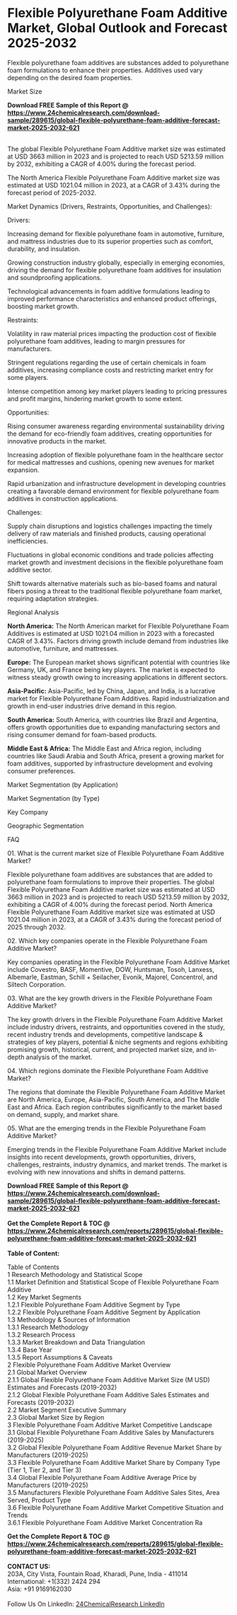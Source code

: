 <h1>Flexible Polyurethane Foam Additive Market, Global Outlook and Forecast 2025-2032</h1><p>Flexible polyurethane foam additives are substances added to polyurethane foam formulations to enhance their properties. Additives used vary depending on the desired foam properties.</p><p>
</p><p>
Market Size</p><div><b>Download FREE Sample of this Report @ 
            <a href="https://www.24chemicalresearch.com/download-sample/289615/global-flexible-polyurethane-foam-additive-forecast-market-2025-2032-621">
            https://www.24chemicalresearch.com/download-sample/289615/global-flexible-polyurethane-foam-additive-forecast-market-2025-2032-621</a></b></div><br><p>
</p><p>The global Flexible Polyurethane Foam Additive market size was estimated at USD 3663 million in 2023 and is projected to reach USD 5213.59 million by 2032, exhibiting a CAGR of 4.00% during the forecast period.</p><p>
</p><p>The North America Flexible Polyurethane Foam Additive market size was estimated at USD 1021.04 million in 2023, at a CAGR of 3.43% during the forecast period of 2025-2032.</p><p>
Market Dynamics (Drivers, Restraints, Opportunities, and Challenges):</p><p>
Drivers:</p><p>
</p><p>Increasing demand for flexible polyurethane foam in automotive, furniture, and mattress industries due to its superior properties such as comfort, durability, and insulation.</p><p>Growing construction industry globally, especially in emerging economies, driving the demand for flexible polyurethane foam additives for insulation and soundproofing applications.</p><p>Technological advancements in foam additive formulations leading to improved performance characteristics and enhanced product offerings, boosting market growth.</p><p>
Restraints:</p><p>
</p><p>Volatility in raw material prices impacting the production cost of flexible polyurethane foam additives, leading to margin pressures for manufacturers.</p><p>Stringent regulations regarding the use of certain chemicals in foam additives, increasing compliance costs and restricting market entry for some players.</p><p>Intense competition among key market players leading to pricing pressures and profit margins, hindering market growth to some extent.</p><p>
Opportunities:</p><p>
</p><p>Rising consumer awareness regarding environmental sustainability driving the demand for eco-friendly foam additives, creating opportunities for innovative products in the market.</p><p>Increasing adoption of flexible polyurethane foam in the healthcare sector for medical mattresses and cushions, opening new avenues for market expansion.</p><p>Rapid urbanization and infrastructure development in developing countries creating a favorable demand environment for flexible polyurethane foam additives in construction applications.</p><p>
Challenges:</p><p>
</p><p>Supply chain disruptions and logistics challenges impacting the timely delivery of raw materials and finished products, causing operational inefficiencies.</p><p>Fluctuations in global economic conditions and trade policies affecting market growth and investment decisions in the flexible polyurethane foam additive sector.</p><p>Shift towards alternative materials such as bio-based foams and natural fibers posing a threat to the traditional flexible polyurethane foam market, requiring adaptation strategies.</p><p>
Regional Analysis</p><p>
</p><p><strong>North America:</strong> The North American market for Flexible Polyurethane Foam Additives is estimated at USD 1021.04 million in 2023 with a forecasted CAGR of 3.43%. Factors driving growth include demand from industries like automotive, furniture, and mattresses.</p><p>
</p><p><strong>Europe:</strong> The European market shows significant potential with countries like Germany, UK, and France being key players. The market is expected to witness steady growth owing to increasing applications in different sectors.</p><p>
</p><p><strong>Asia-Pacific:</strong> Asia-Pacific, led by China, Japan, and India, is a lucrative market for Flexible Polyurethane Foam Additives. Rapid industrialization and growth in end-user industries drive demand in this region.</p><p>
</p><p><strong>South America:</strong> South America, with countries like Brazil and Argentina, offers growth opportunities due to expanding manufacturing sectors and rising consumer demand for foam-based products.</p><p>
</p><p><strong>Middle East &amp; Africa:</strong> The Middle East and Africa region, including countries like Saudi Arabia and South Africa, present a growing market for foam additives, supported by infrastructure development and evolving consumer preferences.</p><p>
Market Segmentation (by Application)</p><p>
</p><p>
Market Segmentation (by Type)</p><p>
</p><p>
Key Company</p><p>
</p><p>
Geographic Segmentation</p><p>
</p><p>
FAQ </p><p>
01. What is the current market size of Flexible Polyurethane Foam Additive Market?</p><p>
</p><p>Flexible polyurethane foam additives are substances that are added to polyurethane foam formulations to improve their properties. The global Flexible Polyurethane Foam Additive market size was estimated at USD 3663 million in 2023 and is projected to reach USD 5213.59 million by 2032, exhibiting a CAGR of 4.00% during the forecast period. North America Flexible Polyurethane Foam Additive market size was estimated at USD 1021.04 million in 2023, at a CAGR of 3.43% during the forecast period of 2025 through 2032.</p><p>
02. Which key companies operate in the Flexible Polyurethane Foam Additive Market?</p><p>
</p><p>Key companies operating in the Flexible Polyurethane Foam Additive Market include Covestro, BASF, Momentive, DOW, Huntsman, Tosoh, Lanxess, Albemarle, Eastman, Schill + Seilacher, Evonik, Majorel, Concentrol, and Siltech Corporation.</p><p>
03. What are the key growth drivers in the Flexible Polyurethane Foam Additive Market?</p><p>
</p><p>The key growth drivers in the Flexible Polyurethane Foam Additive Market include industry drivers, restraints, and opportunities covered in the study, recent industry trends and developments, competitive landscape &amp; strategies of key players, potential &amp; niche segments and regions exhibiting promising growth, historical, current, and projected market size, and in-depth analysis of the market.</p><p>
04. Which regions dominate the Flexible Polyurethane Foam Additive Market?</p><p>
</p><p>The regions that dominate the Flexible Polyurethane Foam Additive Market are North America, Europe, Asia-Pacific, South America, and The Middle East and Africa. Each region contributes significantly to the market based on demand, supply, and market share.</p><p>
05. What are the emerging trends in the Flexible Polyurethane Foam Additive Market?</p><p>
</p><p>Emerging trends in the Flexible Polyurethane Foam Additive Market include insights into recent developments, growth opportunities, drivers, challenges, restraints, industry dynamics, and market trends. The market is evolving with new innovations and shifts in demand patterns.</p><div><b>Download FREE Sample of this Report @ 
            <a href="https://www.24chemicalresearch.com/download-sample/289615/global-flexible-polyurethane-foam-additive-forecast-market-2025-2032-621">
            https://www.24chemicalresearch.com/download-sample/289615/global-flexible-polyurethane-foam-additive-forecast-market-2025-2032-621</a></b></div><br><div><b>Get the Complete Report & TOC @ 
            <a href="https://www.24chemicalresearch.com/reports/289615/global-flexible-polyurethane-foam-additive-forecast-market-2025-2032-621">
            https://www.24chemicalresearch.com/reports/289615/global-flexible-polyurethane-foam-additive-forecast-market-2025-2032-621</a></b></div><br>
            <b>Table of Content:</b><p>Table of Contents<br />
1 Research Methodology and Statistical Scope<br />
1.1 Market Definition and Statistical Scope of Flexible Polyurethane Foam Additive<br />
1.2 Key Market Segments<br />
1.2.1 Flexible Polyurethane Foam Additive Segment by Type<br />
1.2.2 Flexible Polyurethane Foam Additive Segment by Application<br />
1.3 Methodology & Sources of Information<br />
1.3.1 Research Methodology<br />
1.3.2 Research Process<br />
1.3.3 Market Breakdown and Data Triangulation<br />
1.3.4 Base Year<br />
1.3.5 Report Assumptions & Caveats<br />
2 Flexible Polyurethane Foam Additive Market Overview<br />
2.1 Global Market Overview<br />
2.1.1 Global Flexible Polyurethane Foam Additive Market Size (M USD) Estimates and Forecasts (2019-2032)<br />
2.1.2 Global Flexible Polyurethane Foam Additive Sales Estimates and Forecasts (2019-2032)<br />
2.2 Market Segment Executive Summary<br />
2.3 Global Market Size by Region<br />
3 Flexible Polyurethane Foam Additive Market Competitive Landscape<br />
3.1 Global Flexible Polyurethane Foam Additive Sales by Manufacturers (2019-2025)<br />
3.2 Global Flexible Polyurethane Foam Additive Revenue Market Share by Manufacturers (2019-2025)<br />
3.3 Flexible Polyurethane Foam Additive Market Share by Company Type (Tier 1, Tier 2, and Tier 3)<br />
3.4 Global Flexible Polyurethane Foam Additive Average Price by Manufacturers (2019-2025)<br />
3.5 Manufacturers Flexible Polyurethane Foam Additive Sales Sites, Area Served, Product Type<br />
3.6 Flexible Polyurethane Foam Additive Market Competitive Situation and Trends<br />
3.6.1 Flexible Polyurethane Foam Additive Market Concentration Ra</p><div><b>Get the Complete Report & TOC @ 
            <a href="https://www.24chemicalresearch.com/reports/289615/global-flexible-polyurethane-foam-additive-forecast-market-2025-2032-621">
            https://www.24chemicalresearch.com/reports/289615/global-flexible-polyurethane-foam-additive-forecast-market-2025-2032-621</a></b></div><br><b>CONTACT US:</b><br>
            203A, City Vista, Fountain Road, Kharadi, Pune, India - 411014<br>
            International: +1(332) 2424 294<br>
            Asia: +91 9169162030 <br><br>
            Follow Us On LinkedIn: <a href="https://www.linkedin.com/company/24chemicalresearch/">24ChemicalResearch LinkedIn</a>
